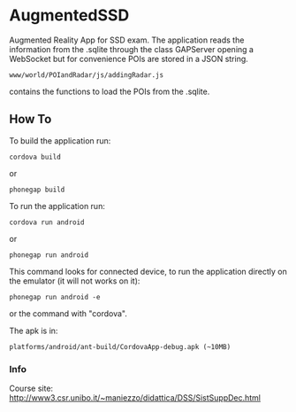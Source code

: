 # AugmentedSSD
Augmented Reality App for SSD exam.
The application reads the information from the .sqlite through the class GAPServer opening a WebSocket but for convenience POIs are stored in a JSON string.
<pre><code>www/world/POIandRadar/js/addingRadar.js</code></pre> contains the functions to load the POIs from the .sqlite.

## How To
To build the application run:
<pre><code>cordova build</code></pre>
or
<pre><code>phonegap build</code></pre>

To run the application run:
<pre><code>cordova run android</code></pre>
or
<pre><code>phonegap run android</code></pre>
This command looks for connected device, to run the application directly on the emulator (it will not works on it):
<pre><code>phonegap run android -e</code></pre>
or the command with "cordova".

The apk is in:
<pre><code>platforms/android/ant-build/CordovaApp-debug.apk (~10MB)</code></pre>

### Info
Course site: http://www3.csr.unibo.it/~maniezzo/didattica/DSS/SistSuppDec.html
